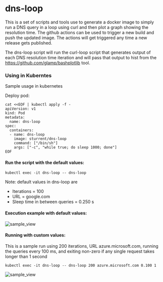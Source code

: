 # dns-loop

This is a set of scripts and tools use to generate a docker image to simply run a DNS query in a loop using curl and then plot a graph showing the resolution time.
The github actions can be used to trigger a new build and push the updated image. The actions will get triggered any time a new release gets published.

The dns-loop script will run the curl-loop script that generates output of each DNS resolution time iteration and will pass that output to hist from the https://github.com/glamp/bashplotlib tool.

### Using in Kuberntes
Sample usage in kubernetes

Deploy pod:
```
cat <<EOF | kubectl apply -f -
apiVersion: v1
kind: Pod
metadata:
  name: dns-loop
spec:
  containers:
  - name: dns-loop
    image: sturrent/dns-loop
    command: ["/bin/sh"]
    args: ["-c", "while true; do sleep 1000; done"]
EOF
```

#### Run the script with the default values:
```
kubectl exec -it dns-loop -- dns-loop
```
Note: default values in dns-loop are
* Iterations = 100
* URL = google.com
* Sleep time in between queries = 0.250 s

#### Execution example with default values:

![sample_view](https://user-images.githubusercontent.com/16940760/94466451-ae7f0880-017e-11eb-952b-a07a1e97570d.png)

#### Running with custom values:
This is a sample run using 200 iterations, URL azure.microsoft.com, running the queries every 100 ms, and exiting non-zero if any single request takes longer than 1 second

```
kubectl exec -it dns-loop -- dns-loop 200 azure.microsoft.com 0.100 1
```

![sample_view](https://user-images.githubusercontent.com/16940760/94466883-5a285880-017f-11eb-9e0c-ccd00b9ec7db.png)
